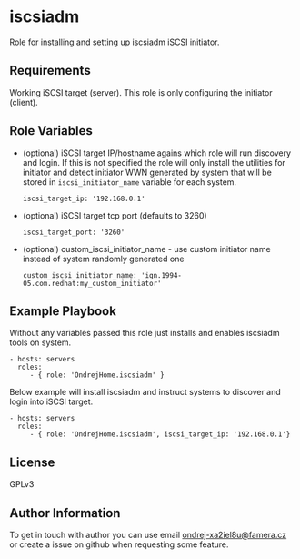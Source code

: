 iscsiadm
=========

Role for installing and setting up iscsiadm iSCSI initiator.

Requirements
------------

Working iSCSI target (server). This role is only configuring the initiator (client).

Role Variables
--------------

  - (optional) iSCSI target IP/hostname agains which role will run discovery and login. If this is not specified 
    the role will only install the utilities for initiator and detect initiator WWN generated by system that will
    be stored in `iscsi_initiator_name` variable for each system.

    ```
    iscsi_target_ip: '192.168.0.1'
    ```

  - (optional) iSCSI target tcp port (defaults to 3260)

    ```
    iscsi_target_port: '3260'
    ```

  - (optional) custom_iscsi_initiator_name - use custom initiator name instead of system randomly generated one

    ```
    custom_iscsi_initiator_name: 'iqn.1994-05.com.redhat:my_custom_initiator'
    ```

Example Playbook
----------------

Without any variables passed this role just installs and enables iscsiadm tools on system.

    - hosts: servers
      roles:
         - { role: 'OndrejHome.iscsiadm' }

Below example will install iscsiadm and instruct systems to discover and login into iSCSI target.

    - hosts: servers
      roles:
         - { role: 'OndrejHome.iscsiadm', iscsi_target_ip: '192.168.0.1'}

License
-------

GPLv3

Author Information
------------------

To get in touch with author you can use email ondrej-xa2iel8u@famera.cz or create a issue on github when requesting some feature.
